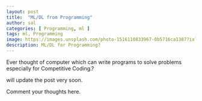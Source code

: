 ```yaml
---
layout: post
title:  "ML/DL from Programming"
author: sal
categories: [ Programming, ml ]
tags: ml, Programming
image: https://images.unsplash.com/photo-1516110833967-0b5716ca1387?ixlib=rb-1.2.1&ixid=eyJhcHBfaWQiOjEyMDd9&auto=format&fit=crop&w=667&q=80
description: ML/DL for Programming?
---
```


Ever thought of computer which can write programs to solve problems especially for Competitive Coding.?

will update the post very soon.

Comment your thoughts here.
